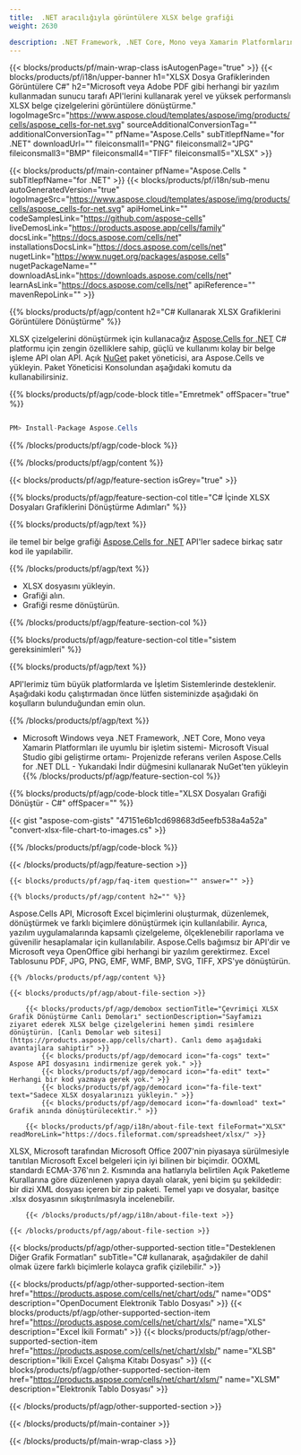 ```yaml
---
title:  .NET aracılığıyla görüntülere XLSX belge grafiği 
weight: 2630

description: .NET Framework, .NET Core, Mono veya Xamarin Platformlarında XLSX dosyasında grafik veya diyagram çizmek ve dönüştürmek için C# kaynak kodu.
---
```

{{< blocks/products/pf/main-wrap-class isAutogenPage="true" >}}
{{< blocks/products/pf/i18n/upper-banner h1="XLSX Dosya Grafiklerinden Görüntülere C#" h2="Microsoft veya Adobe PDF gibi herhangi bir yazılım kullanmadan sunucu tarafı API\'lerini kullanarak yerel ve yüksek performanslı XLSX belge çizelgelerini görüntülere dönüştürme." logoImageSrc="https://www.aspose.cloud/templates/aspose/img/products/cells/aspose_cells-for-net.svg" sourceAdditionalConversionTag="" additionalConversionTag="" pfName="Aspose.Cells" subTitlepfName="for .NET" downloadUrl="" fileiconsmall1="PNG" fileiconsmall2="JPG" fileiconsmall3="BMP" fileiconsmall4="TIFF" fileiconsmall5="XLSX" >}}

{{< blocks/products/pf/main-container pfName="Aspose.Cells " subTitlepfName="for .NET" >}}
{{< blocks/products/pf/i18n/sub-menu autoGeneratedVersion="true" logoImageSrc="https://www.aspose.cloud/templates/aspose/img/products/cells/aspose_cells-for-net.svg" apiHomeLink="" codeSamplesLink="https://github.com/aspose-cells" liveDemosLink="https://products.aspose.app/cells/family" docsLink="https://docs.aspose.com/cells/net" installationsDocsLink="https://docs.aspose.com/cells/net" nugetLink="https://www.nuget.org/packages/aspose.cells" nugetPackageName="" downloadAsLink="https://downloads.aspose.com/cells/net" learnAsLink="https://docs.aspose.com/cells/net" apiReference="" mavenRepoLink="" >}}

{{% blocks/products/pf/agp/content h2="C# Kullanarak XLSX Grafiklerini Görüntülere Dönüştürme" %}}

 XLSX çizelgelerini dönüştürmek için kullanacağız
 [Aspose.Cells for .NET](https://products.aspose.com/cells/net) 
 C# platformu için zengin özelliklere sahip, güçlü ve kullanımı kolay bir belge işleme API olan API. Açık
 [NuGet](https://www.nuget.org/packages/aspose.cells) 
 paket yöneticisi, ara
 Aspose.Cells 
 ve yükleyin. Paket Yöneticisi Konsolundan aşağıdaki komutu da kullanabilirsiniz.

{{% blocks/products/pf/agp/code-block title="Emretmek" offSpacer="true" %}}

```cs

PM> Install-Package Aspose.Cells


```

{{% /blocks/products/pf/agp/code-block %}}

{{% /blocks/products/pf/agp/content %}}

{{< blocks/products/pf/agp/feature-section isGrey="true" >}}

{{% blocks/products/pf/agp/feature-section-col title="C# İçinde XLSX Dosyaları Grafiklerini Dönüştürme Adımları" %}}

{{% blocks/products/pf/agp/text %}}

 ile temel bir belge grafiği
 [Aspose.Cells for .NET](https://products.aspose.com/cells/net) 
 API'ler sadece birkaç satır kod ile yapılabilir.

{{% /blocks/products/pf/agp/text %}}

+ XLSX dosyasını yükleyin.
+ Grafiği alın.
+ Grafiği resme dönüştürün.

{{% /blocks/products/pf/agp/feature-section-col %}}

{{% blocks/products/pf/agp/feature-section-col title="sistem gereksinimleri" %}}

{{% blocks/products/pf/agp/text %}}

 API'lerimiz tüm büyük platformlarda ve İşletim Sistemlerinde desteklenir. Aşağıdaki kodu çalıştırmadan önce lütfen sisteminizde aşağıdaki ön koşulların bulunduğundan emin olun.

{{% /blocks/products/pf/agp/text %}}

- Microsoft Windows veya .NET Framework, .NET Core, Mono veya Xamarin Platformları ile uyumlu bir işletim sistemi- Microsoft Visual Studio gibi geliştirme ortamı- Projenizde referans verilen Aspose.Cells for .NET DLL - Yukarıdaki İndir düğmesini kullanarak NuGet'ten yükleyin
{{% /blocks/products/pf/agp/feature-section-col %}}

{{% blocks/products/pf/agp/code-block title="XLSX Dosyaları Grafiği Dönüştür - C#" offSpacer="" %}}

{{< gist "aspose-com-gists" "47151e6b1cd698683d5eefb538a4a52a" "convert-xlsx-file-chart-to-images.cs" >}}

{{% /blocks/products/pf/agp/code-block %}}

{{< /blocks/products/pf/agp/feature-section >}}

    {{< blocks/products/pf/agp/faq-item question="" answer="" >}}
 

<!-- aboutfile Starts -->

    {{% blocks/products/pf/agp/content h2="" %}}

 Aspose.Cells API, Microsoft Excel biçimlerini oluşturmak, düzenlemek, dönüştürmek ve farklı biçimlere dönüştürmek için kullanılabilir. Ayrıca, yazılım uygulamalarında kapsamlı çizelgeleme, ölçeklenebilir raporlama ve güvenilir hesaplamalar için kullanılabilir. Aspose.Cells bağımsız bir API'dir ve Microsoft veya OpenOffice gibi herhangi bir yazılım gerektirmez. Excel Tablosunu PDF, JPG, PNG, EMF, WMF, BMP, SVG, TIFF, XPS'ye dönüştürün. 
 



    {{% /blocks/products/pf/agp/content %}}

    {{< blocks/products/pf/agp/about-file-section >}}

        {{< blocks/products/pf/agp/demobox sectionTitle="Çevrimiçi XLSX Grafik Dönüştürme Canlı Demoları" sectionDescription="Sayfamızı ziyaret ederek XLSX belge çizelgelerini hemen şimdi resimlere dönüştürün. [Canlı Demolar web sitesi](https://products.aspose.app/cells/chart). Canlı demo aşağıdaki avantajlara sahiptir" >}}
            {{< blocks/products/pf/agp/democard icon="fa-cogs" text=" Aspose API dosyasını indirmenize gerek yok." >}}
            {{< blocks/products/pf/agp/democard icon="fa-edit" text=" Herhangi bir kod yazmaya gerek yok." >}}
            {{< blocks/products/pf/agp/democard icon="fa-file-text" text="Sadece XLSX dosyalarınızı yükleyin." >}}
            {{< blocks/products/pf/agp/democard icon="fa-download" text=" Grafik anında dönüştürülecektir." >}}

        {{< blocks/products/pf/agp/i18n/about-file-text fileFormat="XLSX" readMoreLink="https://docs.fileformat.com/spreadsheet/xlsx/" >}}
XLSX, Microsoft tarafından Microsoft Office 2007'nin piyasaya sürülmesiyle tanıtılan Microsoft Excel belgeleri için iyi bilinen bir biçimdir. OOXML standardı ECMA-376'nın 2. Kısmında ana hatlarıyla belirtilen Açık Paketleme Kurallarına göre düzenlenen yapıya dayalı olarak, yeni biçim şu şekildedir: bir dizi XML dosyası içeren bir zip paketi. Temel yapı ve dosyalar, basitçe .xlsx dosyasının sıkıştırılmasıyla incelenebilir. 

        {{< /blocks/products/pf/agp/i18n/about-file-text >}}

    {{< /blocks/products/pf/agp/about-file-section >}}

<!-- aboutfile Ends -->

{{< blocks/products/pf/agp/other-supported-section title="Desteklenen Diğer Grafik Formatları" subTitle="C# kullanarak, aşağıdakiler de dahil olmak üzere farklı biçimlerle kolayca grafik çizilebilir." >}}

{{< blocks/products/pf/agp/other-supported-section-item href="https://products.aspose.com/cells/net/chart/ods/" name="ODS" description="OpenDocument Elektronik Tablo Dosyası" >}}
{{< blocks/products/pf/agp/other-supported-section-item href="https://products.aspose.com/cells/net/chart/xls/" name="XLS" description="Excel İkili Formatı" >}}
{{< blocks/products/pf/agp/other-supported-section-item href="https://products.aspose.com/cells/net/chart/xlsb/" name="XLSB" description="İkili Excel Çalışma Kitabı Dosyası" >}}
{{< blocks/products/pf/agp/other-supported-section-item href="https://products.aspose.com/cells/net/chart/xlsm/" name="XLSM" description="Elektronik Tablo Dosyası" >}}

{{< /blocks/products/pf/agp/other-supported-section >}}

{{< /blocks/products/pf/main-container >}}
    
{{< /blocks/products/pf/main-wrap-class >}}
